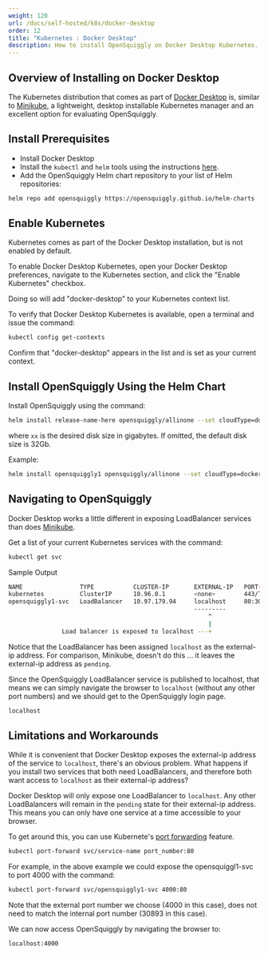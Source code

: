 ```yaml
---
weight: 120
url: /docs/self-hosted/k8s/docker-desktop
order: 12
title: "Kubernetes : Docker Desktop"
description: How to install OpenSquiggly on Docker Desktop Kubernetes.
---
```

## Overview of Installing on Docker Desktop

The Kubernetes distribution that comes as part of 
<a href="https://www.docker.com/products/docker-desktop/" target="_blank">Docker Desktop<a> is,
similar to <a href="/docs/self-hosted/k8s/minikube/">Minikube</a>, a lightweight, desktop installable
Kubernetes manager and an excellent option for evaluating OpenSquiggly.

## Install Prerequisites

* Install Docker Desktop
* Install the ```kubectl``` and ```helm``` tools using the instructions <a href="/docs/self-hosted/kubernetes/#installing-kubectl">here</a>.
* Add the OpenSquiggly Helm chart repository to your list of Helm repositories:

```bash
helm repo add opensquiggly https://opensquiggly.github.io/helm-charts
```

## Enable Kubernetes

Kubernetes comes as part of the Docker Desktop installation, but is not enabled by default.

To enable Docker Desktop Kubernetes, open your Docker Desktop preferences, navigate to the
Kubernetes section, and click the "Enable Kubernetes" checkbox.

Doing so will add "docker-desktop" to your Kubernetes context list.

To verify that Docker Desktop Kubernetes is available, open a terminal and issue the command:

```bash
kubectl config get-contexts
```

Confirm that "docker-desktop" appears in the list and is set as your current context.

## Install OpenSquiggly Using the Helm Chart

Install OpenSquiggly using the command:

```bash
helm install release-name-here opensquiggly/allinone --set cloudType=docker-desktop[,diskSize=xx]
```

where ```xx``` is the desired disk size in gigabytes. If omitted, the default disk size is 32Gb.

Example:

```bash
helm install opensquiggly1 opensquiggly/allinone --set cloudType=docker-desktop,diskSize=40
```

## Navigating to OpenSquiggly
Docker Desktop works a little different in exposing LoadBalancer services than does
<a href="/docs/self-hosted/k8s/minikube">Minikube</a>.

Get a list of your current Kubernetes services with the command:

```bash
kubectl get svc
```

Sample Output

```bash
NAME                TYPE           CLUSTER-IP       EXTERNAL-IP   PORT(S)        AGE
kubernetes          ClusterIP      10.96.0.1        <none>        443/TCP        185d
opensquiggly1-svc   LoadBalancer   10.97.179.94     localhost     80:30893/TCP   13m
                                                    ---------
                                                        ^
                                                        |
               Load balancer is exposed to localhost ---+
```

Notice that the LoadBalancer has been assigned ```localhost``` as the external-ip address.
For comparison, Minikube, doesn't do this ... it leaves the external-ip address as ```pending```.

Since the OpenSquiggly LoadBalancer service is published to localhost, that means we can simply
navigate the browser to ```localhost``` (without any other port numbers) and we should get to
the OpenSquiggly login page.

```bash
localhost
```

## Limitations and Workarounds
While it is convenient that Docker Desktop exposes the external-ip address of the service to
```localhost```, there's an obvious problem. What happens if you install two services that both
need LoadBalancers, and therefore both want access to ```localhost``` as their external-ip address?

Docker Desktop will only expose one LoadBalancer to ```localhost```. Any other LoadBalancers will
remain in the ```pending``` state for their external-ip address. This means you can only
have one service at a time accessible to your browser.

To get around this, you can use Kubernete's <a href="https://kubernetes.io/docs/reference/kubectl/generated/kubectl_port-forward/" target="_blank">port forwarding</a>
feature.

```bash
kubectl port-forward svc/service-name port_number:80
```

For example, in the above example we could expose the opensquiggl1-svc to port 4000 with the command:

```bash
kubectl port-forward svc/opensquiggly1-svc 4000:80
```

Note that the external port number we choose (4000 in this case), does not need to match the internal
port number (30893 in this case). 

We can now access OpenSquiggly by navigating the browser to:

```bash
localhost:4000
```
